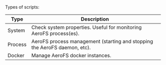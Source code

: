 Types of scripts:

| Type     | Description |
|----------|-------------|
| System   | Check system properties. Useful for monitoring AeroFS process(es). |
| Process  | AeroFS process management (starting and stopping the AeroFS daemon, etc). |
| Docker   | Manage AeroFS docker instances. |
